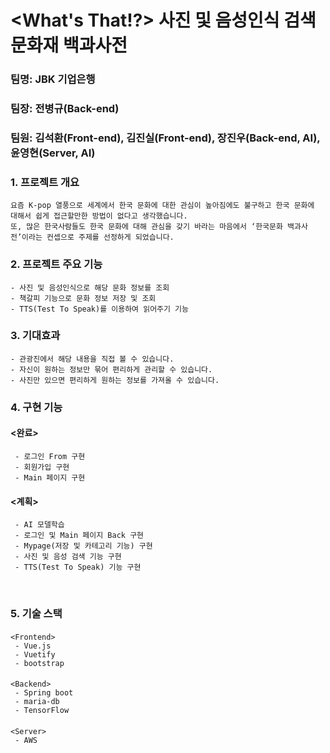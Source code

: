 #   <What's That!?> 사진 및 음성인식 검색 문화재 백과사전

###  팀명: JBK 기업은행

###  팀장: 전병규(Back-end)

###  팀원: 김석환(Front-end), 김진실(Front-end), 장진우(Back-end, AI), 윤영현(Server, AI)  

### 1. 프로젝트 개요  

    요즘 K-pop 열풍으로 세계에서 한국 문화에 대한 관심이 높아짐에도 불구하고 한국 문화에 대해서 쉽게 접근할만한 방법이 없다고 생각했습니다. 
    또, 많은 한국사람들도 한국 문화에 대해 관심을 갖기 바라는 마음에서 ‘한국문화 백과사전’이라는 컨셉으로 주제를 선정하게 되었습니다.

### 2. 프로젝트 주요 기능  

    - 사진 및 음성인식으로 해당 문화 정보를 조회
    - 책갈피 기능으로 문화 정보 저장 및 조회
    - TTS(Test To Speak)를 이용하여 읽어주기 기능

### 3. 기대효과  

    - 관광진에서 해당 내용을 직접 볼 수 있습니다.
    - 자신이 원하는 정보만 묶어 편리하게 관리할 수 있습니다.
    - 사진만 있으면 편리하게 원하는 정보를 가져올 수 있습니다.

### 4. 구현 기능  

####    <완료>  

     - 로그인 From 구현
     - 회원가입 구현
     - Main 페이지 구현

####    <계획>  

     - AI 모델학습
     - 로그인 및 Main 페이지 Back 구현
     - Mypage(저장 및 카테고리 기능) 구현
     - 사진 및 음성 검색 기능 구현
     - TTS(Test To Speak) 기능 구현


​     

### 5. 기술 스택  

####    

    <Frontend>  
     - Vue.js
     - Vuetify
     - bootstrap

####    

    <Backend>  
     - Spring boot
     - maria-db
     - TensorFlow

####    

    <Server>  
     - AWS